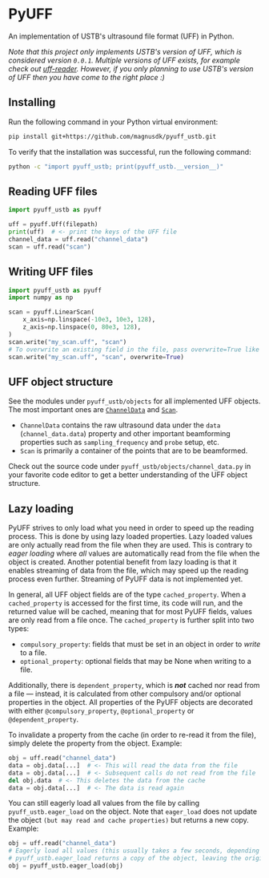 # PyUFF
An implementation of USTB's ultrasound file format (UFF) in Python.

_Note that this project only implements USTB's version of UFF, which is considered version `0.0.1`. Multiple versions of UFF exists, for example check out [uff-reader](https://github.com/waltsims/uff-reader). However, if you only planning to use USTB's version of UFF then you have come to the right place :)_

## Installing
Run the following command in your Python virtual environment:
```bash
pip install git+https://github.com/magnusdk/pyuff_ustb.git
```
To verify that the installation was successful, run the following command:
```bash
python -c "import pyuff_ustb; print(pyuff_ustb.__version__)"
```

## Reading UFF files
```python
import pyuff_ustb as pyuff

uff = pyuff.Uff(filepath)
print(uff)  # <- print the keys of the UFF file
channel_data = uff.read("channel_data")
scan = uff.read("scan")
```

## Writing UFF files
```python
import pyuff_ustb as pyuff
import numpy as np

scan = pyuff.LinearScan(
    x_axis=np.linspace(-10e3, 10e3, 128),
    z_axis=np.linspace(0, 80e3, 128),
)
scan.write("my_scan.uff", "scan")
# To overwrite an existing field in the file, pass overwrite=True like so:
scan.write("my_scan.uff", "scan", overwrite=True)
```

## UFF object structure
See the modules under `pyuff_ustb/objects` for all implemented UFF objects. The most important ones are [`ChannelData`](pyuff_ustb/objects/channel_data.py) and [`Scan`](pyuff_ustb/objects/scan.py).

- `ChannelData` contains the raw ultrasound data under the `data` (`channel_data.data`) property and other important beamforming properties such as `sampling_frequency` and `probe` setup, etc.
- `Scan` is primarily a container of the points that are to be beamformed.

Check out the source code under `pyuff_ustb/objects/channel_data.py` in your favorite code editor to get a better understanding of the UFF object structure.

## Lazy loading
PyUFF strives to only load what you need in order to speed up the reading process. This is done by using lazy loaded properties. Lazy loaded values are only actually read from the file when they are used. This is contrary to _eager loading_ where _all_ values are automatically read from the file when the object is created. Another potential benefit from lazy loading is that it enables streaming of data from the file, which may speed up the reading process even further. Streaming of PyUFF data is not implemented yet.

In general, all UFF object fields are of the type `cached_property`. When a `cached_property` is accessed for the first time, its code will run, and the returned value will be cached, meaning that for most PyUFF fields, values are only read from a file once. The `cached_property` is further split into two types:

- `compulsory_property`: fields that must be set in an object in order to _write_ to a file.
- `optional_property`: optional fields that may be None when writing to a file.

Additionally, there is `dependent_property`, which is **_not_** cached nor read from a file — instead, it is calculated from other compulsory and/or optional properties in the object. All properties of the PyUFF objects are decorated with either `@compulsory_property`, `@optional_property` or `@dependent_property`.

To invalidate a property from the cache (in order to re-read it from the file), simply delete the property from the object. Example:
```python
obj = uff.read("channel_data")
data = obj.data[...]  # <- This will read the data from the file
data = obj.data[...]  # <- Subsequent calls do not read from the file
del obj.data  # <- This deletes the data from the cache
data = obj.data[...]  # <- The data is read again
```

You can still eagerly load all values from the file by calling `pyuff_ustb.eager_load` on the object. Note that `eager_load` does not update the object `(but may read and cache properties)` but returns a new copy. Example:
```python
obj = uff.read("channel_data")
# Eagerly load all values (this usually takes a few seconds, depending on the file size)
# pyuff_ustb.eager_load returns a copy of the object, leaving the original unchanged (though perhaps with cached properties).
obj = pyuff_ustb.eager_load(obj)
```
